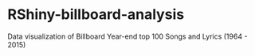 # RShiny-billboard-analysis
Data visualization of Billboard Year-end top 100 Songs and Lyrics (1964 - 2015)
